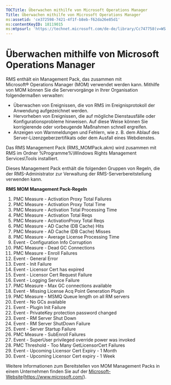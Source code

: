 ```yaml
---
TOCTitle: Überwachen mithilfe von Microsoft Operations Manager
Title: Überwachen mithilfe von Microsoft Operations Manager
ms:assetid: 'ce372598-7421-4f1f-b8eb-f62da26e85d1'
ms:contentKeyID: 18119015
ms:mtpsurl: 'https://technet.microsoft.com/de-de/library/Cc747758(v=WS.10)'
---
```


Überwachen mithilfe von Microsoft Operations Manager
====================================================

RMS enthält ein Management Pack, das zusammen mit Microsoft® Operations Manager (MOM) verwendet werden kann. Mithilfe von MOM können Sie die Servervorgänge in Ihrer Organisation folgendermaßen verwalten:

-   Überwachen von Ereignissen, die von RMS im Ereignisprotokoll der Anwendung aufgezeichnet werden.
-   Hervorheben von Ereignissen, die auf mögliche Dienstausfälle oder Konfigurationsprobleme hinweisen. Auf diese Weise können Sie korrigierende oder vorbeugende Maßnahmen schnell ergreifen.
-   Anzeigen von Warnmeldungen und Fehlern, wie z. B. dem Ablauf des Server-Lizenzgeberzertifikats oder dem Ausfall eines Webdienstes.

Das RMS Management Pack (RMS\_MOMPack.akm) wird zusammen mit RMS im Ordner %Programme%\\Windows Rights Management Services\\Tools installiert.

Dieses Management Pack enthält die folgenden Gruppen von Regeln, die der RMS-Administrator zur Verwaltung der RMS-Serverbereitstellung verwenden kann.

**RMS MOM Management Pack-Regeln**

1.  PMC Measure - Activation Proxy Total Failures
2.  PMC Measure - Activation Proxy Total Time
3.  PMC Measure - Activation Total Processing Time
4.  PMC Measure - Activation Total Reqs
5.  PMC Measure - ActivationProxy Total Reqs
6.  PMC Measure - AD Cache (DB Cache) Hits
7.  PMC Measure - AD Cache (DB Cache) Misses
8.  PMC Measure - Average License Processing Time
9.  Event - Configuration Info Corruption
10. PMC Measure - Dead GC Connections
11. PMC Measure - Enroll Failures
12. Event - General Error
13. Event - Init Failure
14. Event - Licensor Cert has expired
15. Event - Licensor Cert Request Failure
16. Event - Logging Service Failure
17. PMC Measure - Max GC connections available
18. Event - Missing License Acq Point Generation Plugin
19. PMC Measure - MSMQ Queue length on all RM servers
20. Event - No GCs available
21. Event - Plugin Init Failure
22. Event - PrivateKey protection password changed
23. Event - RM Server Shut Down
24. Event - RM Server ShutDown Failure
25. Event - Server Startup Failure
26. PMC Measure - SubEnroll Failures
27. Event - SuperUser privileged override power was invoked
28. PMC Threshold - Too Many GetLicensorCert Failures
29. Event - Upcoming Licensor Cert Expiry - 1 Month
30. Event - Upcoming Licensor Cert expiry - 1 Week

Weitere Informationen zum Bereitstellen von MOM Management Packs in einem Unternehmen finden Sie auf der [Microsoft-Website](https://www.microsoft.com/)(https://www.microsoft.com/).